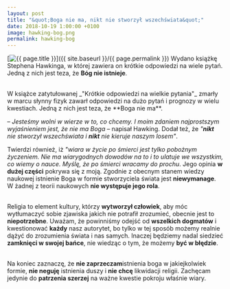 ```yaml
---
layout: post
title: "&quot;Boga nie ma, nikt nie stworzył wszechświata&quot;"
date: 2018-10-19 1:00:00 +0100
image: hawking-bog.png
permalink: hawking-bog
---
```


[<img src="{{ site.baseurl }}/images/thumbnails/{{ page.image }}" alt="{{ page.title }}"/>]({{ site.baseurl }}/{{ page.permalink }})
Wydano książkę Stephena Hawkinga, w której zawiera on krótkie odpowiedzi na wiele pytań. Jedną z nich jest teza, że **Bóg nie istnieje**.

<!--more-->

<br/>
W książce zatytułowanej _"Krótkie odpowiedzi na wielkie pytania"_ zmarły w marcu słynny fizyk zawarł odpowiedzi na dużo pytań i prognozy w wielu kwestiach. Jedną z nich jest teza, że **Boga nie ma**.<br/>

– _Jesteśmy wolni w wierze w to, co chcemy. I moim zdaniem najprostszym wyjaśnieniem jest, że nie ma Boga_ – napisał Hawking. Dodał też, że _"**nikt** nie stworzył wszechświata i **nikt** nie kieruje naszym losem"_.<br/>

Twierdzi również, iż _"wiara w życie po śmierci jest tylko pobożnym życzeniem. Nie ma wiarygodnych dowodów na to i to ulatuje we wszystkim, co wiemy o nauce. Myślę, że po śmierci wracamy do prochu_. Jego opinia **w dużej części** pokrywa się z moją. Zgodnie z obecnym stanem wiedzy naukowej istnienie Boga w formie stworzyciela świata jest **niewymanage**. W żadnej z teorii naukowych **nie występuje jego rola**.<br/><br/>

Religia to element kultury, którzy **wytworzył człowiek**, aby móc wytłumaczyć sobie zjawiska jakich nie potrafił zrozumieć, obecnie jest to **niepotrzebne**. Uważam, że powinniśmy odejść od **wszelkich dogmatów** i kwestionować **każdy** nasz autorytet, bo tylko w tej sposób możemy realnie dążyć do zrozumienia świata i nas samych. Inaczej będziemy nadal siedzieć **zamknięci w swojej bańce**, nie wiedząc o tym, że możemy **być w błędzie**.<br/><br/>

Na koniec zaznaczę, że **nie zaprzeczam**istnienia boga w jakiejkolwiek formie, **nie neguję** istnienia duszy i **nie chcę** likwidacji religii. Zachęcam jedynie do **patrzenia szerzej** na ważne kwestie pokroju właśnie wiary.
